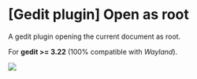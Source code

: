 # [Gedit plugin] Open as root

A gedit plugin opening the current document as root.

For **gedit >= 3.22** (100% compatible with *Wayland*).

![](https://i.imgur.com/aQemHv5.png)
